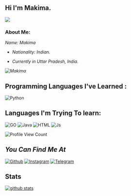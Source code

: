 ## Hi I'm Makima.

![](https://media.tenor.com/images/8cf38543eebff103df6f1ec2730a5bde/tenor.gif)

### About Me:

<i>
  Name: Makima 
  
  - Nationality: Indian.
  

  - Currently in Uttar Pradesh, India.
  
  ![ Makima ](https://github-readme-stats.vercel.app/api/top-langs/?username=Yoriichi-Tsugikuni&theme=blue-Red)
  

 </i> 
 
 ## Programming Languages I've Learned :

![Python](https://img.shields.io/badge/Python-3776AB?style=for-the-badge&logo=python&logoColor=white)

## Languages I'm Trying To learn:

![GO](https://img.shields.io/badge/go-%2300ADD8.svg?style=for-the-badge&logo=go&logoColor=white)
![Java](https://img.shields.io/badge/Java-000000?style=for-the-badge&logo=java&logoColor=white)
![HTML](https://img.shields.io/badge/HTML5-f34F26?style=for-the-badge&logo=html5&logoColor=white)
![Js](https://img.shields.io/badge/JavaScript-323330?style=for-the-badge&logo=javascript&logoColor=F7DF1E)

![Profile View Count](https://komarev.com/ghpvc/?username=Control-Devil)

## <i>You Can Find Me At</i>
[![Github](https://img.shields.io/badge/-Github-181717?style=for-the-badge&logo=Github&logoColor=red)](https://github.com/Control-Devil)
[![Instagram](https://img.shields.io/badge/Instagram-E44dsada5F?style=for-the-badge&logo=instagram&logoColor=red)](https://www.instagram.com/Kamisatoo_Ayato)
[![Telegram](https://img.shields.io/badge/Telegram-2CA5E0?style=for-the-badge&logo=telegram&logoColor=red)](https://t.me/ltachi_2op)

## Stats

[![github stats](https://github-readme-stats.vercel.app/api?username=Yoriichi-Tsugikuni&show_icons=true&theme=radical)](https://github.com/Control-Devil)


